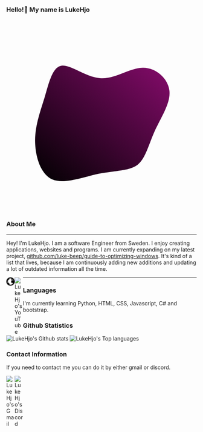 ### Hello!👋 My name is LukeHjo

<div align="center">
  <!--?xml version="1.0" standalone="no"?-->              <svg id="sw-js-blob-svg" viewBox="0 0 100 100" xmlns="http://www.w3.org/2000/svg">                    <defs>                         <linearGradient id="sw-gradient" x1="0" x2="1" y1="1" y2="0">                            <stop id="stop1" stop-color="rgba(0, 0, 0, 1)" offset="0%"></stop>                            <stop id="stop2" stop-color="rgba(133.263, 11.333, 106.588, 1)" offset="100%"></stop>                        </linearGradient>                    </defs>                <path fill="url(#sw-gradient)" d="M21.7,-24.7C28.6,-24.8,35,-19.1,35.7,-12.6C36.4,-6.2,31.3,1.2,28,8.4C24.7,15.7,23.2,22.8,18.9,26.2C14.5,29.5,7.3,29.1,-1.3,30.8C-9.8,32.6,-19.6,36.5,-25.9,33.8C-32.1,31,-34.9,21.6,-34.9,13.3C-34.8,5,-32,-2.2,-29.7,-9.8C-27.5,-17.3,-25.7,-25.2,-20.9,-25.8C-16,-26.3,-8,-19.6,-0.3,-19.2C7.4,-18.8,14.7,-24.6,21.7,-24.7Z" width="100%" height="100%" transform="translate(50 50)" stroke-width="0" style="transition: all 0.3s ease 0s;" stroke="url(#sw-gradient)"></path>              </svg>
</div>

### About Me
---

Hey! I'm LukeHjo. I am a software Engineer from Sweden. I enjoy creating applications, websites and programs.
I am currently expanding on my latest project, [github.com/luke-beep/guide-to-optimizing-windows](https://github.com/luke-beep/guide-to-optimizing-windows). It's kind of a list that lives, because I am continuously adding new additions and updating a lot of outdated information all the time.

[<img align="left" alt="LukeHjo's Portfolio" width="22px" src="https://raw.githubusercontent.com/iconic/open-iconic/master/svg/globe.svg" />](https://lukehjo.rocks/)
[<img align="left" alt="LukeHjo's YouTube" width="22px" src="https://cdn.jsdelivr.net/npm/simple-icons@v3/icons/youtube.svg" />](https://www.youtube.com/channel/UC_-YAH9OBLVVWom_wV4HHxw) 

---
### Languages 

I'm currently learning Python, HTML, CSS, Javascript, C# and bootstrap.

### Github Statistics

![LukeHjo's Github stats](https://github-readme-stats.vercel.app/api?username=luke-beep&show_icons=true&theme=tokyonight)
![LukeHjo's Top languages](https://github-readme-stats.vercel.app/api/top-langs/?username=luke-beep&theme=tokyonight)


### Contact Information

If you need to contact me you can do it by either gmail or discord.

[<img align="left" alt="LukeHjo's Gmail" width="22px" src="https://cdn.jsdelivr.net/npm/simple-icons@v3/icons/gmail.svg" />](mailto:lukehjo@gmail.com)
[<img align="left" alt="LukeHjo's Discord" width="22px" src="https://cdn.jsdelivr.net/npm/simple-icons@v3/icons/discord.svg" />](https://discord.com/users/629252242041733121)
